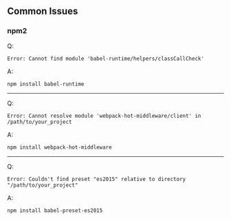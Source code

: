 ## Common Issues

### npm2

Q:

```
Error: Cannot find module 'babel-runtime/helpers/classCallCheck'
```

A:

```
npm install babel-runtime
```

---

Q:

```
Error: Cannot resolve module 'webpack-hot-middleware/client' in /path/to/your_project
```

A:

```
npm install webpack-hot-middleware
```

---

Q:

```
Error: Couldn't find preset "es2015" relative to directory "/path/to/your_project"
```

A:

```
npm install babel-preset-es2015
```
